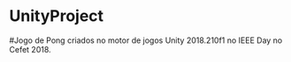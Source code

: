 # UnityProject

#Jogo de Pong criados no motor de jogos Unity 2018.210f1  no IEEE Day no Cefet 2018.
